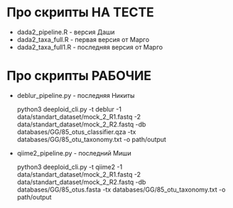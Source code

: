 # Про скрипты НА ТЕСТЕ

- dada2_pipeline.R - версия Даши
- dada2_taxa_full.R - первая версия от Марго
- dada2_taxa_full1.R - последняя версия от Марго

# Про скрипты РАБОЧИЕ

- deblur_pipeline.py - последняя Никиты

    python3 deeploid_cli.py -t deblur -1 data/standart_dataset/mock_2_R1.fastq -2 data/standart_dataset/mock_2_R2.fastq -db databases/GG/85_otus_classifier.qza -tx databases/GG/85_otu_taxonomy.txt -o path/output

- qiime2_pipeline.py - последний Миши

    python3 deeploid_cli.py -t qiime2 -1 data/standart_dataset/mock_2_R1.fastq -2 data/standart_dataset/mock_2_R2.fastq -db databases/GG/85_otus.fasta -tx databases/GG/85_otu_taxonomy.txt -o path/output